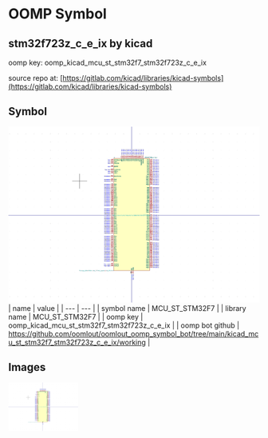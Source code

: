 # OOMP Symbol  
## stm32f723z_c_e_ix  by kicad  
  
oomp key: oomp_kicad_mcu_st_stm32f7_stm32f723z_c_e_ix  
  
source repo at: [https://gitlab.com/kicad/libraries/kicad-symbols](https://gitlab.com/kicad/libraries/kicad-symbols)  
## Symbol  
  
[![working.png](working_600.png)](working.png)  
| name | value | 
| --- | --- | 
| symbol name | MCU_ST_STM32F7 | 
| library name | MCU_ST_STM32F7 | 
| oomp key | oomp_kicad_mcu_st_stm32f7_stm32f723z_c_e_ix | 
| oomp bot github | https://github.com/oomlout/oomlout_oomp_symbol_bot/tree/main/kicad_mcu_st_stm32f7_stm32f723z_c_e_ix/working | 
## Images  
  
[![working.png](working_140.png)](working.png)  

